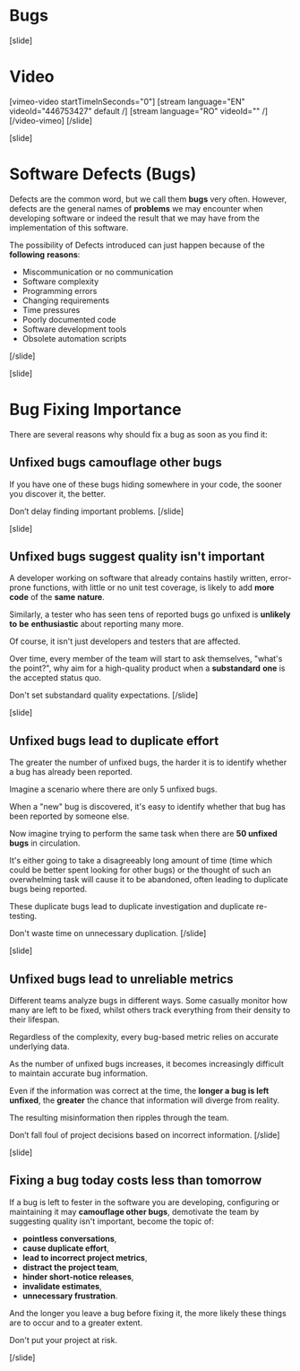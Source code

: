 # Bugs

[slide]
# Video

[vimeo-video startTimeInSeconds="0"]
[stream language="EN" videoId="446753427" default /]
[stream language="RO" videoId="" /]
[/video-vimeo]
[/slide]

[slide]
# Software Defects (Bugs)

Defects are the common word, but we call them **bugs** very often. However, defects are the general names of **problems** we may encounter when developing software or indeed the result that we may have from the implementation of this software. 

The possibility of Defects introduced can just happen because of the **following** **reasons**:

* Miscommunication or no communication
* Software complexity
* Programming errors
* Changing requirements
* Time pressures
* Poorly documented code
* Software development tools
* Obsolete automation scripts

[/slide]

[slide]
# Bug Fixing Importance

There are several reasons why should fix a bug as soon as you find it:

## Unfixed bugs camouflage other bugs

If you have one of these bugs hiding somewhere in your code, the sooner you discover it, the better. 

Don’t delay finding important problems.
[/slide]

[slide]
## Unfixed bugs suggest quality isn't important

A developer working on software that already contains hastily written, error-prone functions, with little or no unit test coverage, is likely to add **more** **code** of the **same** **nature**. 

Similarly, a tester who has seen tens of reported bugs go unfixed is **unlikely** **to** **be** **enthusiastic** about reporting many more. 

Of course, it isn't just developers and testers that are affected. 

Over time, every member of the team will start to ask themselves, "what's the point?", why aim for a high-quality product when a **substandard** **one** is the accepted status quo. 

Don't set substandard quality expectations.
[/slide]

[slide]
## Unfixed bugs lead to duplicate effort

The greater the number of unfixed bugs, the harder it is to identify whether a bug has already been reported. 

Imagine a scenario where there are only 5 unfixed bugs. 

When a "new" bug is discovered, it's easy to identify whether that bug has been reported by someone else. 

Now imagine trying to perform the same task when there are **50 unfixed bugs** in circulation. 

It's either going to take a disagreeably long amount of time (time which could be better spent looking for other bugs) or the thought of such an overwhelming task will cause it to be abandoned, often leading to duplicate bugs being reported. 

These duplicate bugs lead to duplicate investigation and duplicate re-testing. 

Don't waste time on unnecessary duplication.
[/slide]

[slide]
## Unfixed bugs lead to unreliable metrics

Different teams analyze bugs in different ways. Some casually monitor how many are left to be fixed, whilst others track everything from their density to their lifespan. 

Regardless of the complexity, every bug-based metric relies on accurate underlying data. 

As the number of unfixed bugs increases, it becomes increasingly difficult to maintain accurate bug information. 

Even if the information was correct at the time, the **longer a bug is left unfixed**, the **greater** the chance that information will diverge from reality. 

The resulting misinformation then ripples through the team. 

Don’t fall foul of project decisions based on incorrect information.
[/slide]

[slide]
## Fixing a bug today costs less than tomorrow

If a bug is left to fester in the software you are developing, configuring or maintaining it may **camouflage other bugs**, demotivate the team by suggesting quality isn't important, become the topic of:
- **pointless conversations**,
- **cause duplicate effort**,
- **lead to incorrect project metrics**,
- **distract the project team**,
- **hinder short-notice releases**,
- **invalidate estimates**,
- **unnecessary frustration**. 

And the longer you leave a bug before fixing it, the more likely these things are to occur and to a greater extent. 

Don't put your project at risk.

[/slide]